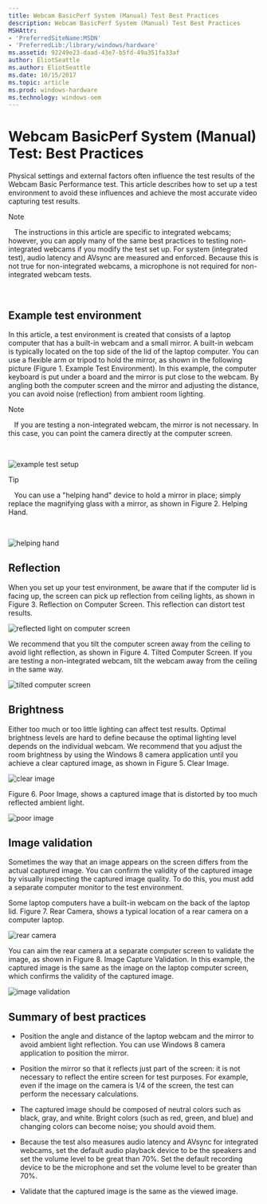 ```yaml
---
title: Webcam BasicPerf System (Manual) Test Best Practices
description: Webcam BasicPerf System (Manual) Test Best Practices
MSHAttr:
- 'PreferredSiteName:MSDN'
- 'PreferredLib:/library/windows/hardware'
ms.assetid: 92249e23-daad-43e7-b5fd-49a351fa33af
author: EliotSeattle
ms.author: EliotSeattle
ms.date: 10/15/2017
ms.topic: article
ms.prod: windows-hardware
ms.technology: windows-oem
---
```


# Webcam BasicPerf System (Manual) Test: Best Practices


Physical settings and external factors often influence the test results of the Webcam Basic Performance test. This article describes how to set up a test environment to avoid these influences and achieve the most accurate video capturing test results.

>[!NOTE]
>  
The instructions in this article are specific to integrated webcams; however, you can apply many of the same best practices to testing non-integrated webcams if you modify the test set up. For system (integrated test), audio latency and AVsync are measured and enforced. Because this is not true for non-integrated webcams, a microphone is not required for non-integrated webcam tests.

 

## <span id="Example_test_environment"></span><span id="example_test_environment"></span><span id="EXAMPLE_TEST_ENVIRONMENT"></span>Example test environment


In this article, a test environment is created that consists of a laptop computer that has a built-in webcam and a small mirror. A built-in webcam is typically located on the top side of the lid of the laptop computer. You can use a flexible arm or tripod to hold the mirror, as shown in the following picture (Figure 1. Example Test Environment). In this example, the computer keyboard is put under a board and the mirror is put close to the webcam. By angling both the computer screen and the mirror and adjusting the distance, you can avoid noise (reflection) from ambient room lighting.

>[!NOTE]
>  
If you are testing a non-integrated webcam, the mirror is not necessary. In this case, you can point the camera directly at the computer screen.

 

![example test setup](images/hck-winb-fig1exampleconfig-webcambasicperfsystembestpractices.jpg)

>[!TIP]
>  
You can use a "helping hand" device to hold a mirror in place; simply replace the magnifying glass with a mirror, as shown in Figure 2. Helping Hand.

 

![helping hand](images/hck-winb-fig2helpinghand-webcambasicperfsystembestpractices.jpg)

## <span id="Reflection"></span><span id="reflection"></span><span id="REFLECTION"></span>Reflection


When you set up your test environment, be aware that if the computer lid is facing up, the screen can pick up reflection from ceiling lights, as shown in Figure 3. Reflection on Computer Screen. This reflection can distort test results.

![reflected light on computer screen](images/hck-winb-fig3reflectedlightonscreen-webcambasicperfsystembestpractices.jpg)

We recommend that you tilt the computer screen away from the ceiling to avoid light reflection, as shown in Figure 4. Tilted Computer Screen. If you are testing a non-integrated webcam, tilt the webcam away from the ceiling in the same way.

![tilted computer screen](images/hck-winb-fig4tiltedscreen-webcambasicperfsystembestpractices.jpg)

## <span id="Brightness"></span><span id="brightness"></span><span id="BRIGHTNESS"></span>Brightness


Either too much or too little lighting can affect test results. Optimal brightness levels are hard to define because the optimal lighting level depends on the individual webcam. We recommend that you adjust the room brightness by using the Windows 8 camera application until you achieve a clear captured image, as shown in Figure 5. Clear Image.

![clear image](images/hck-winb-fig5clearimage-webcambasicperfsystembestpractices.jpg)

Figure 6. Poor Image, shows a captured image that is distorted by too much reflected ambient light.

![poor image](images/hck-winb-fig6poorimage-webcambasicperfsystembestpractices.jpg)

## <span id="Image_validation"></span><span id="image_validation"></span><span id="IMAGE_VALIDATION"></span>Image validation


Sometimes the way that an image appears on the screen differs from the actual captured image. You can confirm the validity of the captured image by visually inspecting the captured image quality. To do this, you must add a separate computer monitor to the test environment.

Some laptop computers have a built-in webcam on the back of the laptop lid. Figure 7. Rear Camera, shows a typical location of a rear camera on a computer laptop.

![rear camera](images/hck-winb-fig7rearcamera-webcambasicperfsystembestpractices.jpg)

You can aim the rear camera at a separate computer screen to validate the image, as shown in Figure 8. Image Capture Validation. In this example, the captured image is the same as the image on the laptop computer screen, which confirms the validity of the captured image.

![image validation](images/hck-winb-fig8validation-webcambasicperfsystembestpractices.jpg)

## <span id="Summary_of_best_practices"></span><span id="summary_of_best_practices"></span><span id="SUMMARY_OF_BEST_PRACTICES"></span>Summary of best practices


-   Position the angle and distance of the laptop webcam and the mirror to avoid ambient light reflection. You can use Windows 8 camera application to position the mirror.

-   Position the mirror so that it reflects just part of the screen: it is not necessary to reflect the entire screen for test purposes. For example, even if the image on the camera is 1/4 of the screen, the test can perform the necessary calculations.

-   The captured image should be composed of neutral colors such as black, gray, and white. Bright colors (such as red, green, and blue) and changing colors can become noise; you should avoid them.

-   Because the test also measures audio latency and AVsync for integrated webcams, set the default audio playback device to be the speakers and set the volume level to be great than 70%. Set the default recording device to be the microphone and set the volume level to be greater than 70%.

-   Validate that the captured image is the same as the viewed image.

 

 






